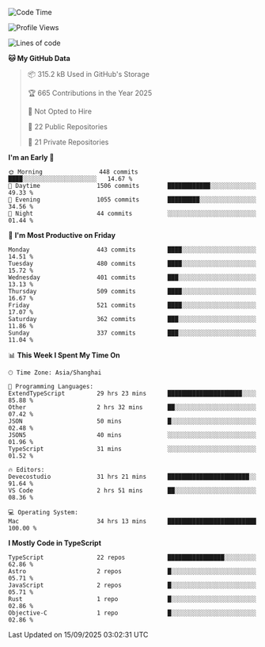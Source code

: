 <!--START_SECTION:waka-->
![Code Time](http://img.shields.io/badge/Code%20Time-4%2C101%20hrs%2028%20mins-blue)

![Profile Views](http://img.shields.io/badge/Profile%20Views-0-blue)

![Lines of code](https://img.shields.io/badge/From%20Hello%20World%20I%27ve%20Written-3.2%20million%20lines%20of%20code-blue)

**🐱 My GitHub Data** 

> 📦 315.2 kB Used in GitHub's Storage 
 > 
> 🏆 665 Contributions in the Year 2025
 > 
> 🚫 Not Opted to Hire
 > 
> 📜 22 Public Repositories 
 > 
> 🔑 21 Private Repositories 
 > 
**I'm an Early 🐤** 

```text
🌞 Morning                448 commits         ████░░░░░░░░░░░░░░░░░░░░░   14.67 % 
🌆 Daytime                1506 commits        ████████████░░░░░░░░░░░░░   49.33 % 
🌃 Evening                1055 commits        █████████░░░░░░░░░░░░░░░░   34.56 % 
🌙 Night                  44 commits          ░░░░░░░░░░░░░░░░░░░░░░░░░   01.44 % 
```
📅 **I'm Most Productive on Friday** 

```text
Monday                   443 commits         ████░░░░░░░░░░░░░░░░░░░░░   14.51 % 
Tuesday                  480 commits         ████░░░░░░░░░░░░░░░░░░░░░   15.72 % 
Wednesday                401 commits         ███░░░░░░░░░░░░░░░░░░░░░░   13.13 % 
Thursday                 509 commits         ████░░░░░░░░░░░░░░░░░░░░░   16.67 % 
Friday                   521 commits         ████░░░░░░░░░░░░░░░░░░░░░   17.07 % 
Saturday                 362 commits         ███░░░░░░░░░░░░░░░░░░░░░░   11.86 % 
Sunday                   337 commits         ███░░░░░░░░░░░░░░░░░░░░░░   11.04 % 
```


📊 **This Week I Spent My Time On** 

```text
🕑︎ Time Zone: Asia/Shanghai

💬 Programming Languages: 
ExtendTypeScript         29 hrs 23 mins      █████████████████████░░░░   85.88 % 
Other                    2 hrs 32 mins       ██░░░░░░░░░░░░░░░░░░░░░░░   07.42 % 
JSON                     50 mins             █░░░░░░░░░░░░░░░░░░░░░░░░   02.48 % 
JSON5                    40 mins             ░░░░░░░░░░░░░░░░░░░░░░░░░   01.96 % 
TypeScript               31 mins             ░░░░░░░░░░░░░░░░░░░░░░░░░   01.52 % 

🔥 Editors: 
Devecostudio             31 hrs 21 mins      ███████████████████████░░   91.64 % 
VS Code                  2 hrs 51 mins       ██░░░░░░░░░░░░░░░░░░░░░░░   08.36 % 

💻 Operating System: 
Mac                      34 hrs 13 mins      █████████████████████████   100.00 % 
```

**I Mostly Code in TypeScript** 

```text
TypeScript               22 repos            ████████████████░░░░░░░░░   62.86 % 
Astro                    2 repos             █░░░░░░░░░░░░░░░░░░░░░░░░   05.71 % 
JavaScript               2 repos             █░░░░░░░░░░░░░░░░░░░░░░░░   05.71 % 
Rust                     1 repo              █░░░░░░░░░░░░░░░░░░░░░░░░   02.86 % 
Objective-C              1 repo              █░░░░░░░░░░░░░░░░░░░░░░░░   02.86 % 
```




 Last Updated on 15/09/2025 03:02:31 UTC
<!--END_SECTION:waka-->